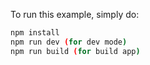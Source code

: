 To run this example, simply do:

```sh
npm install
npm run dev (for dev mode)
npm run build (for build app)
